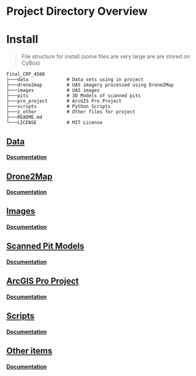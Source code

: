 Project Directory Overview
==========================

# Install

> File structure for install (some files are very large are are stored on CyBox)

    Final_CRP_4560
    ├───data              # Data sets using in project
    ├───drone2map         # UAS imagery processed using Drone2Map
    ├───images            # UAS images
    ├───pits              # 3D Models of scanned pits
    ├───pro_project       # ArcGIS Pro Project
    ├───scripts           # Python Scripts
    ├───z_other           # Other files for project
    ├───README.md
    └───LICENSE           # MIT License





## [Data](data)
#### [Documentation](documentation/DATA.md)


## [Drone2Map](https://iastate.box.com/s/zgcdb8iqin95ggixd2ulxc8g7kbqhu9d)
#### [Documentation](documentation/DRONE2MAP.md)


## [Images](https://iastate.box.com/s/ycnd95lq5l3zpzyvls7z2dm3nx871nat)
#### [Documentation](documentation/IMAGES.md)

## [Scanned Pit Models](pits)
#### [Documentation](documentation/PITS.md)


## [ArcGIS Pro Project](https://iastate.box.com/s/1j5ppplwofrh8ldt6kc0emcyglyci1zo)
#### [Documentation](documentation/PRO_PROJECT.md)


## [Scripts](scripts)
#### [Documentation](documentation/SCRIPTS.md)


## [Other items](z_other)
#### [Documentation](documentation/Z_OTHER.md)
